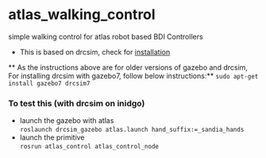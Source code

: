 # atlas_walking_control
simple walking control for atlas robot based BDI Controllers

- This is based on drcsim, check for [installation](http://gazebosim.org/tutorials?tut=drcsim_install&cat=drcsim)

** As the instructions above are for older versions of gazebo and drcsim, For installing drcsim with gazebo7, follow below instructions:**
`sudo apt-get install gazebo7 drcsim7`


### To test this (with drcsim on inidgo)

- launch the gazebo with atlas         
`roslaunch drcsim_gazebo atlas.launch hand_suffix:=_sandia_hands`
- launch the primitive                
`rosrun atlas_control atlas_control_node`


